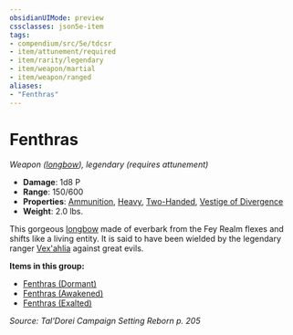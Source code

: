 ```yaml
---
obsidianUIMode: preview
cssclasses: json5e-item
tags:
- compendium/src/5e/tdcsr
- item/attunement/required
- item/rarity/legendary
- item/weapon/martial
- item/weapon/ranged
aliases: 
- "Fenthras"
---
```

# Fenthras
*Weapon ([longbow](2-Mechanics/CLI/items/longbow.md)), legendary (requires attunement)*  

- **Damage**: 1d8 P
- **Range**: 150/600
- **Properties**: [Ammunition](2-Mechanics/CLI/rules/item-properties.md#Ammunition), [Heavy](2-Mechanics/CLI/rules/item-properties.md#Heavy), [Two-Handed](2-Mechanics/CLI/rules/item-properties.md#Two-Handed), [Vestige of Divergence](2-Mechanics/CLI/rules/item-properties.md#Vestige%20of%20Divergence)
- **Weight**: 2.0 lbs.

This gorgeous [longbow](2-Mechanics/CLI/items/longbow.md) made of everbark from the Fey Realm flexes and shifts like a living entity. It is said to have been wielded by the legendary ranger [Vex'ahlia](2-Mechanics/CLI/bestiary/humanoid/vexahlia-tdcsr.md) against great evils.

**Items in this group:**

- [Fenthras (Dormant)](2-Mechanics/CLI/items/fenthras-dormant-tdcsr.md)
- [Fenthras (Awakened)](2-Mechanics/CLI/items/fenthras-awakened-tdcsr.md)
- [Fenthras (Exalted)](2-Mechanics/CLI/items/fenthras-exalted-tdcsr.md)

*Source: Tal'Dorei Campaign Setting Reborn p. 205*